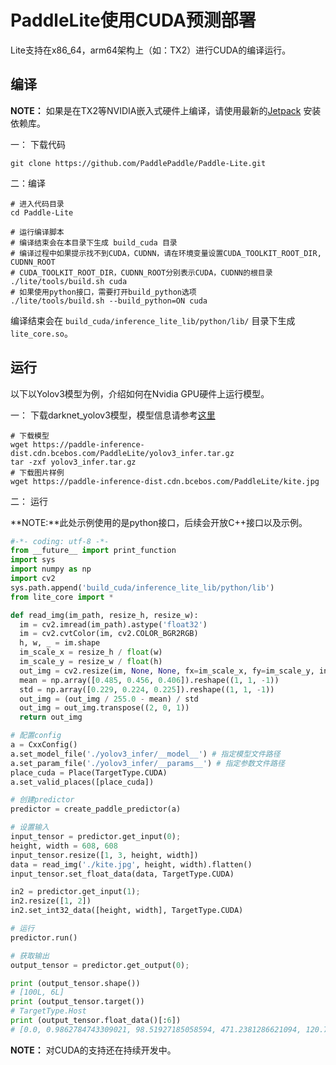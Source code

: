 # PaddleLite使用CUDA预测部署

Lite支持在x86_64，arm64架构上（如：TX2）进行CUDA的编译运行。

## 编译

**NOTE：** 如果是在TX2等NVIDIA嵌入式硬件上编译，请使用最新的[Jetpack](https://developer.nvidia.com/embedded/jetpack) 安装依赖库。


一： 下载代码

```
git clone https://github.com/PaddlePaddle/Paddle-Lite.git
```

二：编译

```
# 进入代码目录
cd Paddle-Lite

# 运行编译脚本
# 编译结束会在本目录下生成 build_cuda 目录
# 编译过程中如果提示找不到CUDA，CUDNN，请在环境变量设置CUDA_TOOLKIT_ROOT_DIR, CUDNN_ROOT
# CUDA_TOOLKIT_ROOT_DIR，CUDNN_ROOT分别表示CUDA，CUDNN的根目录
./lite/tools/build.sh cuda
# 如果使用python接口，需要打开build_python选项
./lite/tools/build.sh --build_python=ON cuda
```

编译结束会在 `build_cuda/inference_lite_lib/python/lib/` 目录下生成 `lite_core.so`。

## 运行

以下以Yolov3模型为例，介绍如何在Nvidia GPU硬件上运行模型。

一： 下载darknet_yolov3模型，模型信息请参考[这里](https://github.com/PaddlePaddle/models/tree/develop/PaddleCV/yolov3)


```
# 下载模型
wget https://paddle-inference-dist.cdn.bcebos.com/PaddleLite/yolov3_infer.tar.gz
tar -zxf yolov3_infer.tar.gz
# 下载图片样例
wget https://paddle-inference-dist.cdn.bcebos.com/PaddleLite/kite.jpg
```

二： 运行   

**NOTE:**此处示例使用的是python接口，后续会开放C++接口以及示例。

``` python
#-*- coding: utf-8 -*-
from __future__ import print_function
import sys
import numpy as np
import cv2
sys.path.append('build_cuda/inference_lite_lib/python/lib')
from lite_core import *

def read_img(im_path, resize_h, resize_w):
  im = cv2.imread(im_path).astype('float32')
  im = cv2.cvtColor(im, cv2.COLOR_BGR2RGB)
  h, w, _ = im.shape
  im_scale_x = resize_h / float(w)
  im_scale_y = resize_w / float(h)
  out_img = cv2.resize(im, None, None, fx=im_scale_x, fy=im_scale_y, interpolation=cv2.INTER_CUBIC)
  mean = np.array([0.485, 0.456, 0.406]).reshape((1, 1, -1))
  std = np.array([0.229, 0.224, 0.225]).reshape((1, 1, -1))
  out_img = (out_img / 255.0 - mean) / std
  out_img = out_img.transpose((2, 0, 1))
  return out_img

# 配置config
a = CxxConfig()
a.set_model_file('./yolov3_infer/__model__') # 指定模型文件路径 
a.set_param_file('./yolov3_infer/__params__') # 指定参数文件路径
place_cuda = Place(TargetType.CUDA)
a.set_valid_places([place_cuda])

# 创建predictor
predictor = create_paddle_predictor(a)

# 设置输入
input_tensor = predictor.get_input(0);
height, width = 608, 608
input_tensor.resize([1, 3, height, width])
data = read_img('./kite.jpg', height, width).flatten()
input_tensor.set_float_data(data, TargetType.CUDA)

in2 = predictor.get_input(1);
in2.resize([1, 2])
in2.set_int32_data([height, width], TargetType.CUDA)

# 运行
predictor.run()

# 获取输出
output_tensor = predictor.get_output(0);

print (output_tensor.shape())
# [100L, 6L]
print (output_tensor.target())
# TargetType.Host
print (output_tensor.float_data()[:6])
# [0.0, 0.9862784743309021, 98.51927185058594, 471.2381286621094, 120.73092651367188, 578.33251953125]

```

**NOTE：** 对CUDA的支持还在持续开发中。
